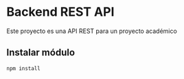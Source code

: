 # Backend REST API 

Este proyecto es una API REST para un proyecto académico

## Instalar módulo
```
npm install
```